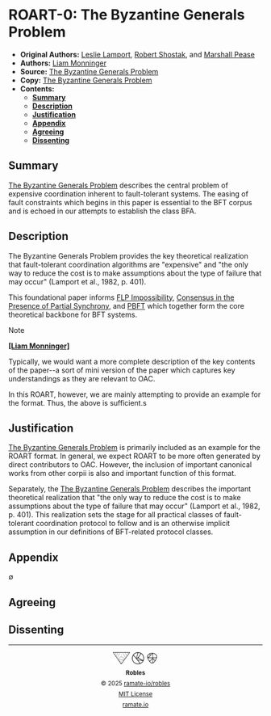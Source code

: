 # ROART-0: The Byzantine Generals Problem
- **Original Authors:** [Leslie Lamport](https://en.wikipedia.org/wiki/Leslie_Lamport), [Robert Shostak](https://en.wikipedia.org/wiki/Robert_Shostak), and [Marshall Pease](https://www.csauthors.net/marshall-c-pease/)
- **Authors:** [Liam Monninger](mailto:liam@ramate.io)
- **Source:** [The Byzantine Generals Problem](https://lamport.azurewebsites.net/pubs/byz.pdf)
- **Copy:** [The Byzantine Generals Problem](./the-byzantine-generals-problem.pdf)
- **Contents:**
  - **[Summary](#summary)**
  - **[Description](#description)**
  - **[Justification](#justification)**
  - **[Appendix](#appendix)**
  - **[Agreeing](#agreeing)**
  - **[Dissenting](#dissenting)**

## Summary
[The Byzantine Generals Problem](./the-byzantine-generals-problem.pdf) describes the central problem of expensive coordination inherent to fault-tolerant systems. The easing of fault constraints which begins in this paper is essential to the BFT corpus and is echoed in our attempts to establish the class BFA.

## Description
The Byzantine Generals Problem provides the key theoretical realization that fault-tolerant coordination algorithms are "expensive" and "the only way to
reduce the cost is to make assumptions about the type of failure that may occur" (Lamport et al., 1982, p. 401).

This foundational paper informs [FLP Impossibility](https://groups.csail.mit.edu/tds/papers/Lynch/jacm85.pdf), [Consensus in the Presence of Partial Synchrony](https://groups.csail.mit.edu/tds/papers/Lynch/jacm88.pdf), and [PBFT](http://pmg.csail.mit.edu/papers/osdi99.pdf) which together form the core theoretical backbone for BFT systems.

> [!NOTE]
> **[[Liam Monninger]](mailto:liam@ramate.io)**
>
> Typically, we would want a more complete description of the key contents of the paper--a sort of mini version of the paper which captures key understandings as they are relevant to OAC.
>
> In this ROART, however, we are mainly attempting to provide an example for the format. Thus, the above is sufficient.s

## Justification
[The Byzantine Generals Problem](./the-byzantine-generals-problem.pdf) is primarily included as an example for the ROART format. In general, we expect ROART to be more often generated by direct contributors to OAC. However, the inclusion of important canonical works from other corpii is also and important function of this format.

Separately, the [The Byzantine Generals Problem](./the-byzantine-generals-problem.pdf) describes the important theoretical realization that "the only way to
reduce the cost is to make assumptions about the type of failure that may occur" (Lamport et al., 1982, p. 401). This realization sets the stage for all practical classes of fault-tolerant coordination protocol to follow and is an otherwise implicit assumption in our definitions of BFT-related protocol classes.

## Appendix
$\emptyset$

## Agreeing

## Dissenting

<!--OAC FOOTER: DO NOT REMOVE THIS LINE-->
---

<div align="center">
  <picture>
    <source srcset="./assets/ramate-inverted-transparent.png" media="(prefers-color-scheme: dark)">
    <img height="24" src="./assets/ramate-transparent.png" alt="Ramate"/>
  </picture>
  <picture>
    <source srcset="./assets/oac-inverted-transparent.png" media="(prefers-color-scheme: dark)">
    <img height="24" src="./assets/oac-transparent.png" alt="OAC"/>
  </picture>
  <picture>
    <source srcset="./assets/robles-inverted-transparent.png" media="(prefers-color-scheme: dark)">
    <img height="24" src="./assets/robles-transparent.png" alt="Robles"/>
  </picture>
  <br/>
  <sub>
    <b>Robles</b>
    <br/>
    &copy; 2025 <a href="https://github.com/ramate-io/robles">ramate-io/robles</a>
    <br/>
    <a href="https://github.com/ramate-io/robles/blob/main/LICENSE">MIT License</a>
    <br/>
    <a href="https://www.ramate.io">ramate.io</a>
  </sub>
</div>
